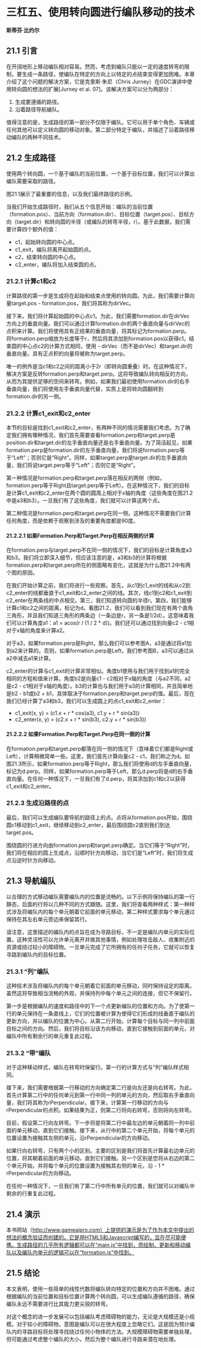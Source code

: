 # 三杠五、使用转向圆进行编队移动的技术
**斯蒂芬·比约尔**

## 21.1 引言
在开阔地形上移动编队相对容易。然而，考虑到编队只能以一定的速度转弯的限制，要生成一条路径，使编队在特定的方向上以特定的点结束变得更加困难。本章介绍了这个问题的解决方案，它是克里斯·朱尼（Chris Jurney）在GDC演讲中使用转向圆的想法的扩展[Jurney et al. 07]。该解决方案可以分为两部分：
1. 生成要遵循的路径。
2. 沿着路径导航编队。

值得注意的是，生成路径的第一部分不仅限于编队。它可以用于单个角色、车辆或任何其他可以定义转向圆的移动对象。第二部分特定于编队，并描述了沿着路径移动编队的两种不同技术。

## 21.2 生成路径
使用两个转向圆，一个基于编队的当前位置，一个基于目标位置，我们可以计算出编队需要采取的路径。

图21.1展示了最重要的信息，以及我们最终路径的示例。

当我们开始生成路径时，我们从五个信息开始：编队的当前位置（formation.pos）、当前方向（formation.dir）、目标位置（target.pos）、目标方向（target.dir）和转向圆的半径（或编队的转弯半径，r）。基于此数据，我们需要计算四个额外的值：
- c1，起始转向圆的中心点。
- c1_exit，编队将离开起始圆的点。
- c2，结束转向圆的中心点。
- c2_enter，编队将加入结束圆的点。

### 21.2.1 计算c1和c2
计算路径的第一步是生成将在起始和结束点使用的转向圆。为此，我们需要计算向量target.pos - formation.pos，我们将其称为dirVec。

接下来，我们将计算起始圆的中心点c1。为此，我们需要formation.dir在dirVec方向上的垂直向量。我们可以通过计算formation.dir的两个垂直向量与dirVec的点积来计算。我们将使用具有正结果的垂直向量，将其标记为formation.perp。将formation.perp缩放为长度等于r，然后将其添加到formation.pos以获得c1。结束圆的中心点c2的计算方式相同，使用 - dirVec（而不是dirVec）和target.dir的垂直向量。具有正点积的向量将被称为target.perp。

唯一的例外是当c1和c2之间的距离小于2r（即转向圆重叠）时。在这种情况下，解决方案是反转formation.perp和target.perp。这将导致编队转向相反的方向，从而为其提供足够的空间来转弯。例如，如果我们最初使用formation.dir的右手垂直向量，我们将使用左手垂直向量代替，实质上是将转向圆翻转到formation.dir的另一侧。

### 21.2.2 计算c1_exit和c2_enter
本节的目标是找到c1_exit和c2_enter，有两种不同的情况需要我们考虑。为了确定我们拥有哪种情况，我们首先需要查看formation.perp和target.perp是position.dir和target.dir的左手垂直向量还是右手垂直向量。为了简洁起见，如果formation.perp是formation.dir的左手垂直向量，我们将说formation.perp等于“Left”；否则它是“Right”。同样，如果target.perp是target.dir的左手垂直向量，我们将说target.perp等于“Left”；否则它是“Right”。

第一种情况是formation.perp和target.perp落在相反的两侧（例如，formation.perp等于Right且target.perp等于Left）。在这种情况下，我们的目标是计算c1_exit和c2_enter在两个圆的圆周上相对于x轴的角度（这些角度在图21.2中是a3和b3）。一旦我们有了这些角度，我们就可以计算这两个点。

第二种情况是formation.perp和target.perp在同一侧。这种情况不需要我们计算任何角度，而是依赖于观察到涉及的重要角度都是90度。

#### 21.2.2.1 如果Formation.Perp和Target.Perp在相反两侧的计算
在formation.perp与target.perp不在同一侧的情况下，我们的目标是计算角度a3和b3。我们将立即深入细节，但应该注意的是，a3和b3的计算将根据formation.perp和target.perp所在的侧面略有变化，这就是为什么图21.2中有两个图的原因。

在我们开始计算之前，我们将进行一些观察。首先，从c1到c1_exit的线和从c2到c2_enter的线都垂直于c1_exit和c2_enter之间的线。其次，线c1到c2和c1_exit到c2_enter在两条线的中点相交。第三，我们知道转向圆的半径r。第四，我们能够计算c1和c2之间的距离，标记为d。看图21.2，我们可以看到我们现在有两个直角三角形，并且我们知道三角形的两条边（一条边是r，另一条是1/2d）。这意味着我们可以计算角度a1：a1 = acos(r / (1 / 2 * d))。我们还可以通过找到向量c2 - c1相对于x轴的角度来计算a2。

对于a3，如果formation.perp是Right，那么我们可以参考图A，a3是通过将a1加到a2来计算的。否则，如果formation.perp是Left，我们参考图B，a3可以通过从a2中减去a1来计算。

c2_enter的计算与c1_exit的计算非常相似。角度b1使用与我们用于找到a1的完全相同的方程和值来计算。角度b2是向量c1 - c2相对于x轴的角度（与a2不同，a2是c2 - c1相对于x轴的角度）。b3的计算也与我们用于a3的计算相同，并且简单地是b2 - b1或b2 + b1，具体取决于formation.perp和target.perp的值。最后，现在我们已经计算了a3和b3，我们可以生成圆上的点c1_exit和c2_enter：
- c1_exit(x, y) = (c1.x + r * cos(a3), c1.y + r * sin(a3))
- c2_enter(x, y) = (c2.x + r * sin(b3), c2.y + r * sin(b3))

#### 21.2.2.2 如果Formation.Perp和Target.Perp在同一侧的计算
在formation.perp和target.perp都落在同一侧的情况下（意味着它们都是Right或Left），计算稍微简单一些。这里，我们首先计算向量c2 - c1，我们称之为d。如图21.3所示，如果formation.perp等于Right，那么我们将使用d的左手垂直向量，标记为d.perp。同样，如果formation.perp等于Left，那么d.perp将是d的右手垂直向量。在任何一种情况下，一旦我们有了d.perp，将其添加到c1和c2以获得c1_exit和c2_enter。

### 21.2.3 生成沿路径的点
最后，我们可以生成编队要导航的路径上的点。点将从formation.pos开始，围绕圆c1移动到c1_exit，继续移动到c2_enter，最后围绕圆c2直到我们到达target.pos。

围绕圆的行进方向由formation.perp和target.perp确定。当它们等于“Right”时，我们将在相应的圆上生成点，沿顺时针方向移动，当它们是“Left”时，我们将生成点沿逆时针方向移动。

## 21.3 导航编队
以合理的方式移动编队需要编队内的位置是流畅的。以下示例将保持编队的第一行静态，后面的行将以几种不同的方式跟随。这里，我们将查看两种样式：第一种样式涉及将编队内的每个单元朝着它前面的单元移动，第二种样式要求每个单元通过保持在其左右单元旁边来保留其行。

请注意，这里描述的编队内的点旨在成为寻路目标，不一定是编队内单元的实际位置。这种灵活性可以允许单元离开并做其他事情，例如处理攻击敌人、收集附近的资源或绕过较小的障碍物。一旦单元完成了它所拥有的任何子任务，它就可以恢复寻路到编队内的目标位置。

### 21.3.1 “列”编队
这种技术涉及将编队内的每个单元朝着它前面的单元移动，同时保持设定的距离。虽然这将导致相当流畅的外观，并保持列中每个单元之间的连接，但它不保留行。

第一步是根据编队的速度和路径中的下一个点更新编队的位置和方向。为了使第一行的单元保持在一条直线上，它们的位置被计算为使得它们形成的线垂直于编队的更新方向，并以编队的位置为中心。从第二行开始，计算每个目标与同一列中前面目标之间的方向。然后，我们将目标沿该方向移动，直到它接触到前面的单元，对编队中所有剩余行的单元重复此过程。

### 21.3.2 “带”编队
对于这种移动样式，编队在转弯时保留行。第一行的计算方式与“列”编队样式相同。

接下来，我们需要根据第一行移动的方向确定第二行是向左还是向右转弯。为此，首先计算第二行中的任何单元到第一行中同一列的单元的方向，然后取右手垂直向量，我们将其称为rPerpendicular。接下来，计算第一行移动的方向与rPerpendicular的点积。如果结果为正，则第二行将向右转弯，否则将向左转弯。

目前，假设第二行向左转弯。下一步将是将第二行中最左边的单元朝着同一列中前面的单元移动，直到它们接触。接下来，从行中的第二个单元开始，将每个单元的位置设置为接触其左侧的单元，沿rPerpendicular的方向移动。

如果行向右转弯，只有两个小的区别。主要的区别是我们将首先计算最右边单元的位置，将其朝着前面的单元移动，直到它们接触。另一个区别是您将从右边的第二个单元开始，并将每个单元的位置设置为接触其右侧的单元，沿 - 1 * rPerpendicular的方向移动。

在任何一种情况下，一旦我们有了第二行中所有单元的位置，我们就可以对编队中剩余的行重复此过程。

## 21.4 演示
本书网站（http://www.gameaipro.com）上提供的演示是为了作为本文中提出的想法的概念验证而创建的。它是用HTML5和Javascript编写的，旨在尽可能便携。生成路径的几乎所有逻辑都可以在“main.js”中找到，而绘制、更新和移动编队以及编队内单元的逻辑可以在“formation.js”中找到。

## 21.5 结论
本文表明，使用一些简单的线性代数将编队转向特定的位置和方向并不困难。通过根据编队的当前位置和目标位置计算两个转向圆，可以生成编队遵循的路径，确保编队永远不需要进行比其能力更尖锐的转弯。

对这个概念的进一步发展可以包括编队考虑障碍物的能力，无论是大规模还是小规模。对于较小的障碍物，意图是编队可以在很大程度上忽略它们。这是因为预计编队内的寻路目标将处理寻找绕过任何小物体的方法。大规模障碍物需要单独处理，但可能通过考虑整个编队的大小，然后为整个编队进行寻路来潜在地处理。
